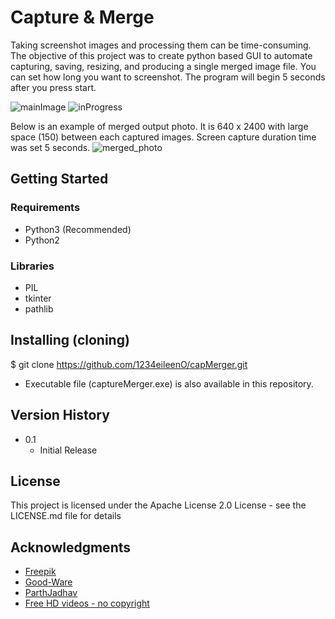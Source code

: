 # Capture & Merge
Taking screenshot images and processing them can be time-consuming. The objective of this project was to create python based GUI to automate capturing, saving, resizing, and producing a single merged image file. You can set how long you want to screenshot. The program will begin 5 seconds after you press start.

![mainImage](https://user-images.githubusercontent.com/87738342/131792865-7de99b75-d38f-4aa7-98a9-22774cb120f3.PNG)
![inProgress](https://user-images.githubusercontent.com/87738342/131793460-e7cb5c4e-98d6-461b-bd78-5b7b3ff15e9e.PNG)

Below is an example of merged output photo. It is 640 x 2400 with large space (150) between each captured images.
Screen capture duration time was set 5 seconds.
![merged_photo](https://user-images.githubusercontent.com/87738342/131791857-97766cc1-fc7e-41ab-9077-f0740f4bcd05.png)

## Getting Started
### Requirements
* Python3 (Recommended)
* Python2

### Libraries
* PIL
* tkinter
* pathlib

## Installing (cloning)
$ git clone https://github.com/1234eileenO/capMerger.git
* Executable file (captureMerger.exe) is also available in this repository.

## Version History
* 0.1
    * Initial Release

## License
This project is licensed under the Apache License 2.0 License - see the LICENSE.md file for details

## Acknowledgments
* [Freepik](https://www.freepik.com)
* [Good-Ware](https://www.flaticon.com/authors/good-ware)
* [ParthJadhav](https://github.com/ParthJadhav/Tkinter-Designer)
* [Free HD videos - no copyright](https://www.youtube.com/channel/UCJ0BmJOn_bRKiApjc45QZ1w)

